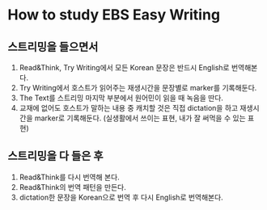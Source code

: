 # How to study EBS Easy Writing

## 스트리밍을 들으면서
1. Read&Think, Try Writing에서 모든 Korean 문장은 반드시 English로 번역해본다.
2. Try Writing에서 호스트가 읽어주는 재생시간을 문장별로 marker를 기록해둔다.
3. The Text를 스트리밍 마지막 부분에서 원어민이 읽을 때 녹음을 딴다.
4. 교재에 없어도 호스트가 말하는 내용 중 캐치할 것은 직접 dictation을 하고 재생시간을 marker로 기록해둔다. (실생활에서 쓰이는 표현, 내가 잘 써먹을 수 있는 표현)

## 스트리밍을 다 들은 후
1. Read&Think를 다시 번역해 본다.
2. Read&Think의 번역 패턴을 만든다.
2. dictation한 문장을 Korean으로 번역 후 다시 English로 번역해본다.

